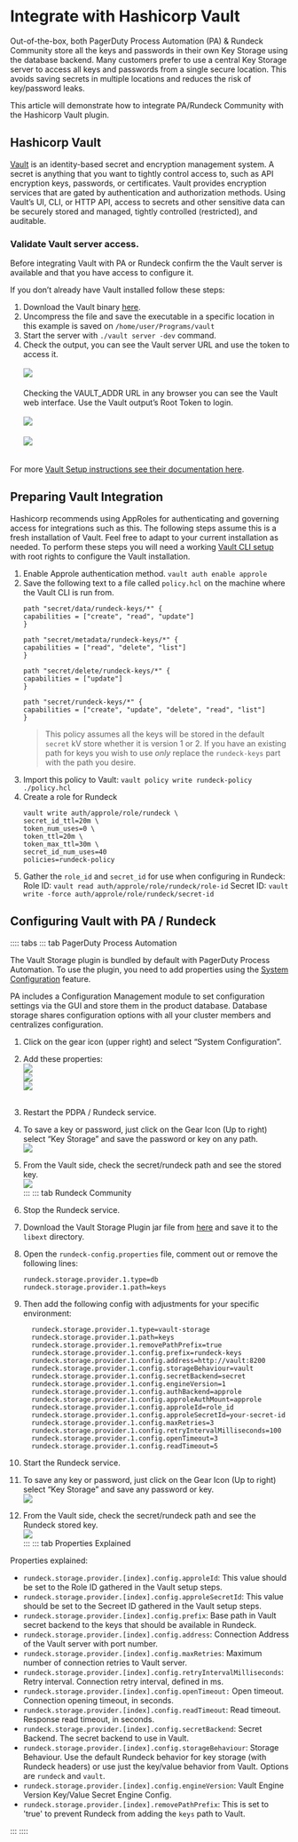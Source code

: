 # Integrate with Hashicorp Vault

Out-of-the-box, both PagerDuty Process Automation (PA) & Rundeck Community store all the keys and passwords in their own Key Storage using the database backend. Many customers prefer to use a central Key Storage server to access all keys and passwords from a single secure location. This avoids saving secrets in multiple locations and reduces the risk of key/password leaks.

This article will demonstrate how to integrate PA/Rundeck Community with the Hashicorp Vault plugin.

## Hashicorp Vault

[Vault](https://www.vaultproject.io/) is an identity-based secret and encryption management system. A secret is anything that you want to tightly control access to, such as API encryption keys, passwords, or certificates. Vault provides encryption services that are gated by authentication and authorization methods. Using Vault’s UI, CLI, or HTTP API, access to secrets and other sensitive data can be securely stored and managed, tightly controlled (restricted), and auditable.

### Validate Vault server access.

Before integrating Vault with PA or Rundeck confirm the the Vault server is available and that you have access to configure it.

If you don’t already have Vault installed follow these steps:

1. Download the Vault binary [here](https://www.vaultproject.io/downloads).
1. Uncompress the file and save the executable in a specific location in this example is saved on `/home/user/Programs/vault`
1. Start the server with `./vault server -dev` command.
1. Check the output, you can see the Vault server URL and use the token to access it.<br><br>
![](/assets/img/Vault1.png)<br><br>
Checking the VAULT_ADDR URL in any browser you can see the Vault web interface.  Use the Vault output’s Root Token to login.<br><br>
![](/assets/img/Vault2.png)<br><br>
![](/assets/img/Vault3.png)<br><br>

For more [Vault Setup instructions see their documentation here](https://developer.hashicorp.com/vault/docs/install).


## Preparing Vault Integration

Hashicorp recommends using AppRoles for authenticating and governing access for integrations such as this.  The following steps assume this is a fresh installation of Vault. Feel free to adapt to your current installation as needed.  To perform these steps you will need a working [Vault CLI setup](https://developer.hashicorp.com/vault/docs/commands) with root rights to configure the Vault installation.

1. Enable Approle authentication method. `vault auth enable approle`
1. Save the following text to a file called `policy.hcl` on the machine where the Vault CLI is run from.
    ```
    path "secret/data/rundeck-keys/*" {
    capabilities = ["create", "read", "update"]
    }
    
    path "secret/metadata/rundeck-keys/*" {
    capabilities = ["read", "delete", "list"]
    }

    path "secret/delete/rundeck-keys/*" {
    capabilities = ["update"]
    }

    path "secret/rundeck-keys/*" {
    capabilities = ["create", "update", "delete", "read", "list"]
    }
    ```
    > This policy assumes all the keys will be stored in the default `secret` kV store whether it is version 1 or 2.  If you have an existing path for keys you wish to use *only* replace the `rundeck-keys` part with the path you desire.
1. Import this policy to Vault: `vault policy write rundeck-policy ./policy.hcl`
1. Create a role for Rundeck
    ```
    vault write auth/approle/role/rundeck \
    secret_id_ttl=20m \
    token_num_uses=0 \
    token_ttl=20m \
    token_max_ttl=30m \
    secret_id_num_uses=40
    policies=rundeck-policy
    ```
1. Gather the `role_id` and `secret_id` for use when configuring in Rundeck:
    Role ID: `vault read auth/approle/role/rundeck/role-id`
    Secret ID: `vault write -force auth/approle/role/rundeck/secret-id`


## Configuring Vault with PA / Rundeck

:::: tabs
::: tab PagerDuty Process Automation

The Vault Storage plugin is bundled by default with PagerDuty Process Automation.  To use the plugin, you need to add properties using the [System Configuration](https://docs.rundeck.com/docs/manual/configuration-mgmt/configmgmt.html#managing-configuration) feature.

PA includes a Configuration Management module to set configuration settings via the GUI and store them in the product database. Database storage shares configuration options with all your cluster members and centralizes configuration.

1. Click on the gear icon (upper right) and select “System Configuration”.
1. Add these properties:<br>
    ![](/assets/img/Vault4.png)<br>
    ![](/assets/img/Vault9.png)<br>
    ![](/assets/img/Vault10.png)<br><br>
1. Restart the PDPA / Rundeck service.
1. To save a key or password, just click on the Gear Icon (Up to right) select “Key Storage” and save the password or key on any path.<br>
![](/assets/img/Vault5.png)<br>
1. From the Vault side, check the secret/rundeck path and see the stored key.<br>
![](/assets/img/Vault6.png)<br>
:::
::: tab Rundeck Community

1. Stop the Rundeck service.
1. Download the Vault Storage Plugin jar file from [here](https://github.com/rundeck-plugins/vault-storage/releases) and save it to the `libext` directory.
1. Open the `rundeck-config.properties` file, comment out or remove the following lines:
    ```
    rundeck.storage.provider.1.type=db
    rundeck.storage.provider.1.path=keys
    ```
1. Then add the following config with adjustments for your specific environment:
    ```
      rundeck.storage.provider.1.type=vault-storage
      rundeck.storage.provider.1.path=keys
      rundeck.storage.provider.1.removePathPrefix=true
      rundeck.storage.provider.1.config.prefix=rundeck-keys
      rundeck.storage.provider.1.config.address=http://vault:8200
      rundeck.storage.provider.1.config.storageBehaviour=vault
      rundeck.storage.provider.1.config.secretBackend=secret
      rundeck.storage.provider.1.config.engineVersion=1
      rundeck.storage.provider.1.config.authBackend=approle
      rundeck.storage.provider.1.config.approleAuthMount=approle
      rundeck.storage.provider.1.config.approleId=role_id
      rundeck.storage.provider.1.config.approleSecretId=your-secret-id
      rundeck.storage.provider.1.config.maxRetries=3
      rundeck.storage.provider.1.config.retryIntervalMilliseconds=100
      rundeck.storage.provider.1.config.openTimeout=3
      rundeck.storage.provider.1.config.readTimeout=5
    ```
1. Start the Rundeck service.<br>
1. To save any key or password, just click on the Gear Icon (Up to right) select “Key Storage” and save any password or key.<br>
![](/assets/img/Vault7.png)<br>
1. From the Vault side, check the secret/rundeck path and see the Rundeck stored key.<br>
![](/assets/img/Vault8.png)<br>
:::
::: tab Properties Explained

Properties explained:
* `rundeck.storage.provider.[index].config.approleId`: This value should be set to the Role ID gathered in the Vault setup steps.
* `rundeck.storage.provider.[index].config.approleSecretId`: This value should be set to the Secreet ID gathered in the Vault setup steps.
* `rundeck.storage.provider.[index].config.prefix`: Base path in Vault secret backend to the keys that should be available in Rundeck.<br>
* `rundeck.storage.provider.[index].config.address`: Connection Address of the Vault server with port number.<br>
* `rundeck.storage.provider.[index].config.maxRetries`: Maximum number of connection retries to Vault server.<br>
* `rundeck.storage.provider.[index].config.retryIntervalMilliseconds`: Retry interval. Connection retry interval, defined in ms.<br>
* `rundeck.storage.provider.[index].config.openTimeout:` Open timeout. Connection opening timeout, in seconds.<br>
* `rundeck.storage.provider.[index].config.readTimeout`: Read timeout. Response read timeout, in seconds.<br>
* `rundeck.storage.provider.[index].config.secretBackend`: Secret Backend. The secret backend to use in Vault.<br>
* `rundeck.storage.provider.[index].config.storageBehaviour`: Storage Behaviour. Use the default Rundeck behavior for key storage (with Rundeck headers) or use just the key/value behavior from Vault. Options are `rundeck` and `vault`.<br>
* `rundeck.storage.provider.[index].config.engineVersion`: Vault Engine Version Key/Value Secret Engine Config.<br>
* `rundeck.storage.provider.[index].removePathPrefix`: This is set to 'true' to prevent Rundeck from adding the `keys` path to Vault.

:::
::::